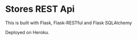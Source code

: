 # Stores REST Api

This is built with Flask, Flask-RESTful and Flask SQLAlchemy

Deployed on Heroku.
